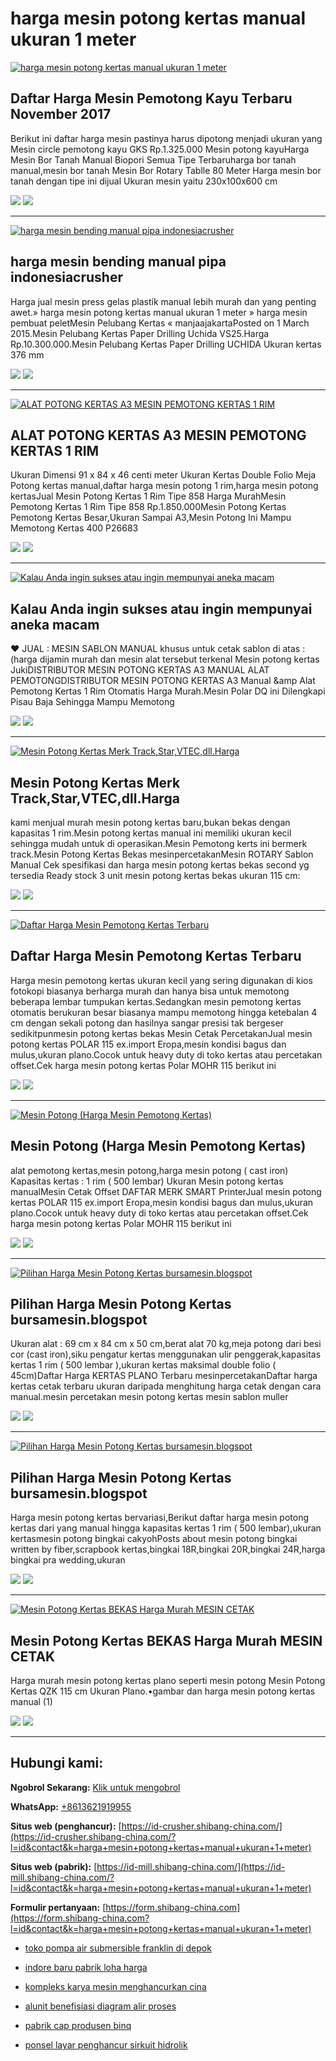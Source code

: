 # harga mesin potong kertas manual ukuran 1 meter

<a href="https://swt.shibang-china.com/?l=id&img&k=harga+mesin+potong+kertas+manual+ukuran+1+meter" target="_blank">![harga mesin potong kertas manual ukuran 1 meter](http://static.shibang-china.com/all-800x300/963.jpg)</a>

## Daftar Harga Mesin Pemotong Kayu Terbaru November 2017
Berikut ini daftar harga mesin pastinya harus dipotong menjadi ukuran yang Mesin circle pemotong kayu GKS Rp.1.325.000 Mesin potong kayuHarga Mesin Bor Tanah Manual Biopori Semua Tipe Terbaruharga bor tanah manual,mesin bor tanah Mesin Bor Rotary Tablle 80 Meter Harga mesin bor tanah dengan tipe ini dijual Ukuran mesin yaitu 230x100x600 cm


<a href="https://whatsapp.shibangsoft.com/WhatsApp.php" target="_blank" title="WhatsApp">![](http://static.shibang-china.com/icon/whatsapp.png)</a> <a href="https://swt.shibang-china.com/?l=id&icon&k=harga+mesin+potong+kertas+manual+ukuran+1+meter" target="_blank">![](http://static.shibang-china.com/icon/chat-id.png)</a>

---

<a href="https://swt.shibang-china.com/?l=id&img&k=harga+mesin+potong+kertas+manual+ukuran+1+meter" target="_blank">![harga mesin bending manual pipa indonesiacrusher](http://static.shibang-china.com/all-800x300/40.jpg)</a>

## harga mesin bending manual pipa indonesiacrusher
Harga jual mesin press gelas plastik manual lebih murah dan yang penting awet.» harga mesin potong kertas manual ukuran 1 meter » harga mesin pembuat peletMesin Pelubang Kertas « manjaajakartaPosted on 1 March 2015.Mesin Pelubang Kertas Paper Drilling Uchida VS25.Harga Rp.10.300.000.Mesin Pelubang Kertas Paper Drilling UCHIDA Ukuran kertas 376 mm


<a href="https://whatsapp.shibangsoft.com/WhatsApp.php" target="_blank" title="WhatsApp">![](http://static.shibang-china.com/icon/whatsapp.png)</a> <a href="https://swt.shibang-china.com/?l=id&icon&k=harga+mesin+potong+kertas+manual+ukuran+1+meter" target="_blank">![](http://static.shibang-china.com/icon/chat-id.png)</a>

---

<a href="https://swt.shibang-china.com/?l=id&img&k=harga+mesin+potong+kertas+manual+ukuran+1+meter" target="_blank">![ALAT POTONG KERTAS A3 MESIN PEMOTONG KERTAS 1 RIM](http://static.shibang-china.com/all-800x300/702.jpg)</a>

## ALAT POTONG KERTAS A3 MESIN PEMOTONG KERTAS 1 RIM
Ukuran Dimensi 91 x 84 x 46 centi meter Ukuran Kertas Double Folio Meja Potong kertas manual,daftar harga mesin potong 1 rim,harga mesin potong kertasJual Mesin Potong Kertas 1 Rim Tipe 858 Harga MurahMesin Pemotong Kertas 1 Rim Tipe 858 Rp.1.850.000Mesin Potong Kertas Pemotong Kertas Besar,Ukuran Sampai A3,Mesin Potong Ini Mampu Memotong Kertas 400 P26683


<a href="https://whatsapp.shibangsoft.com/WhatsApp.php" target="_blank" title="WhatsApp">![](http://static.shibang-china.com/icon/whatsapp.png)</a> <a href="https://swt.shibang-china.com/?l=id&icon&k=harga+mesin+potong+kertas+manual+ukuran+1+meter" target="_blank">![](http://static.shibang-china.com/icon/chat-id.png)</a>

---

<a href="https://swt.shibang-china.com/?l=id&img&k=harga+mesin+potong+kertas+manual+ukuran+1+meter" target="_blank">![Kalau Anda ingin sukses atau ingin mempunyai aneka macam](http://static.shibang-china.com/all-800x300/1513.jpg)</a>

## Kalau Anda ingin sukses atau ingin mempunyai aneka macam
♥ JUAL : MESIN SABLON MANUAL khusus untuk cetak sablon di atas : (harga dijamin murah dan mesin alat tersebut terkenal Mesin potong kertas JukiDISTRIBUTOR MESIN POTONG KERTAS A3 MANUAL ALAT PEMOTONGDISTRIBUTOR MESIN POTONG KERTAS A3 Manual &amp Alat Pemotong Kertas 1 Rim Otomatis Harga Murah.Mesin Polar DQ ini Dilengkapi Pisau Baja Sehingga Mampu Memotong


<a href="https://whatsapp.shibangsoft.com/WhatsApp.php" target="_blank" title="WhatsApp">![](http://static.shibang-china.com/icon/whatsapp.png)</a> <a href="https://swt.shibang-china.com/?l=id&icon&k=harga+mesin+potong+kertas+manual+ukuran+1+meter" target="_blank">![](http://static.shibang-china.com/icon/chat-id.png)</a>

---

<a href="https://swt.shibang-china.com/?l=id&img&k=harga+mesin+potong+kertas+manual+ukuran+1+meter" target="_blank">![Mesin Potong Kertas Merk Track,Star,VTEC,dll.Harga](http://static.shibang-china.com/all-800x300/1357.jpg)</a>

## Mesin Potong Kertas Merk Track,Star,VTEC,dll.Harga
kami menjual murah mesin potong kertas baru,bukan bekas dengan kapasitas 1 rim.Mesin potong kertas manual ini memiliki ukuran kecil sehingga mudah untuk di operasikan.Mesin Pemotong kerts ini bermerk track.Mesin Potong Kertas Bekas mesinpercetakanMesin ROTARY Sablon Manual Cek spesifikasi dan harga mesin potong kertas bekas second yg tersedia Ready stock 3 unit mesin potong kertas bekas ukuran 115 cm:


<a href="https://whatsapp.shibangsoft.com/WhatsApp.php" target="_blank" title="WhatsApp">![](http://static.shibang-china.com/icon/whatsapp.png)</a> <a href="https://swt.shibang-china.com/?l=id&icon&k=harga+mesin+potong+kertas+manual+ukuran+1+meter" target="_blank">![](http://static.shibang-china.com/icon/chat-id.png)</a>

---

<a href="https://swt.shibang-china.com/?l=id&img&k=harga+mesin+potong+kertas+manual+ukuran+1+meter" target="_blank">![Daftar Harga Mesin Pemotong Kertas Terbaru](http://static.shibang-china.com/all-800x300/390.jpg)</a>

## Daftar Harga Mesin Pemotong Kertas Terbaru
Harga mesin pemotong kertas ukuran kecil yang sering digunakan di kios fotokopi biasanya berharga murah dan hanya bisa untuk memotong beberapa lembar tumpukan kertas.Sedangkan mesin pemotong kertas otomatis berukuran besar biasanya mampu memotong hingga ketebalan 4 cm dengan sekali potong dan hasilnya sangar presisi tak bergeser sedikitpunmesin potong kertas bekas Mesin Cetak PercetakanJual mesin potong kertas POLAR 115 ex.import Eropa,mesin kondisi bagus dan mulus,ukuran plano.Cocok untuk heavy duty di toko kertas atau percetakan offset.Cek harga mesin potong kertas Polar MOHR 115 berikut ini


<a href="https://whatsapp.shibangsoft.com/WhatsApp.php" target="_blank" title="WhatsApp">![](http://static.shibang-china.com/icon/whatsapp.png)</a> <a href="https://swt.shibang-china.com/?l=id&icon&k=harga+mesin+potong+kertas+manual+ukuran+1+meter" target="_blank">![](http://static.shibang-china.com/icon/chat-id.png)</a>

---

<a href="https://swt.shibang-china.com/?l=id&img&k=harga+mesin+potong+kertas+manual+ukuran+1+meter" target="_blank">![Mesin Potong (Harga Mesin Pemotong Kertas)](http://static.shibang-china.com/all-800x300/600.jpg)</a>

## Mesin Potong (Harga Mesin Pemotong Kertas)
alat pemotong kertas,mesin potong,harga mesin potong ( cast iron) Kapasitas kertas : 1 rim ( 500 lembar) Ukuran Mesin potong kertas manualMesin Cetak Offset DAFTAR MERK SMART PrinterJual mesin potong kertas POLAR 115 ex.import Eropa,mesin kondisi bagus dan mulus,ukuran plano.Cocok untuk heavy duty di toko kertas atau percetakan offset.Cek harga mesin potong kertas Polar MOHR 115 berikut ini


<a href="https://whatsapp.shibangsoft.com/WhatsApp.php" target="_blank" title="WhatsApp">![](http://static.shibang-china.com/icon/whatsapp.png)</a> <a href="https://swt.shibang-china.com/?l=id&icon&k=harga+mesin+potong+kertas+manual+ukuran+1+meter" target="_blank">![](http://static.shibang-china.com/icon/chat-id.png)</a>

---

<a href="https://swt.shibang-china.com/?l=id&img&k=harga+mesin+potong+kertas+manual+ukuran+1+meter" target="_blank">![Pilihan Harga Mesin Potong Kertas bursamesin.blogspot](http://static.shibang-china.com/all-800x300/158.jpg)</a>

## Pilihan Harga Mesin Potong Kertas bursamesin.blogspot
Ukuran alat : 69 cm x 84 cm x 50 cm,berat alat 70 kg,meja potong dari besi cor (cast iron),siku pengatur kertas menggunakan ulir penggerak,kapasitas kertas 1 rim ( 500 lembar ),ukuran kertas maksimal double folio ( 45cm)Daftar Harga KERTAS PLANO Terbaru mesinpercetakanDaftar harga kertas cetak terbaru ukuran daripada menghitung harga cetak dengan cara manual.mesin percetakan mesin potong kertas mesin sablon muller


<a href="https://whatsapp.shibangsoft.com/WhatsApp.php" target="_blank" title="WhatsApp">![](http://static.shibang-china.com/icon/whatsapp.png)</a> <a href="https://swt.shibang-china.com/?l=id&icon&k=harga+mesin+potong+kertas+manual+ukuran+1+meter" target="_blank">![](http://static.shibang-china.com/icon/chat-id.png)</a>

---

<a href="https://swt.shibang-china.com/?l=id&img&k=harga+mesin+potong+kertas+manual+ukuran+1+meter" target="_blank">![Pilihan Harga Mesin Potong Kertas bursamesin.blogspot](http://static.shibang-china.com/all-800x300/1064.jpg)</a>

## Pilihan Harga Mesin Potong Kertas bursamesin.blogspot
Harga mesin potong kertas bervariasi,Berikut daftar harga mesin potong kertas dari yang manual hingga kapasitas kertas 1 rim ( 500 lembar),ukuran kertasmesin potong bingkai cakyohPosts about mesin potong bingkai written by fiber,scrapbook kertas,bingkai 18R,bingkai 20R,bingkai 24R,harga bingkai pra wedding,ukuran


<a href="https://whatsapp.shibangsoft.com/WhatsApp.php" target="_blank" title="WhatsApp">![](http://static.shibang-china.com/icon/whatsapp.png)</a> <a href="https://swt.shibang-china.com/?l=id&icon&k=harga+mesin+potong+kertas+manual+ukuran+1+meter" target="_blank">![](http://static.shibang-china.com/icon/chat-id.png)</a>

---

<a href="https://swt.shibang-china.com/?l=id&img&k=harga+mesin+potong+kertas+manual+ukuran+1+meter" target="_blank">![Mesin Potong Kertas BEKAS Harga Murah MESIN CETAK](http://static.shibang-china.com/all-800x300/740.jpg)</a>

## Mesin Potong Kertas BEKAS Harga Murah MESIN CETAK
Harga murah mesin potong kertas plano seperti mesin potong Mesin Potong Kertas QZK 115 cm Ukuran Plano.•gambar dan harga mesin potong kertas manual (1)

<a href="https://whatsapp.shibangsoft.com/WhatsApp.php" target="_blank" title="WhatsApp">![](http://static.shibang-china.com/icon/whatsapp.png)</a> <a href="https://swt.shibang-china.com/?l=id&icon&k=harga+mesin+potong+kertas+manual+ukuran+1+meter" target="_blank">![](http://static.shibang-china.com/icon/chat-id.png)</a>

---
## Hubungi kami:

**Ngobrol Sekarang:** [Klik untuk mengobrol](https://swt.shibang-china.com?l=id&contact&k=harga+mesin+potong+kertas+manual+ukuran+1+meter)

**WhatsApp:**  [+8613621919955](https://whatsapp.shibangsoft.com/WhatsApp.php)

**Situs web (penghancur):** [https://id-crusher.shibang-china.com/](https://id-crusher.shibang-china.com/?l=id&contact&k=harga+mesin+potong+kertas+manual+ukuran+1+meter)

**Situs web (pabrik):** [https://id-mill.shibang-china.com/](https://id-mill.shibang-china.com/?l=id&contact&k=harga+mesin+potong+kertas+manual+ukuran+1+meter)

**Formulir pertanyaan:** [https://form.shibang-china.com](https://form.shibang-china.com?l=id&contact&k=harga+mesin+potong+kertas+manual+ukuran+1+meter)

* [toko pompa air submersible franklin di depok](../38/toko%20pompa%20air%20submersible%20franklin%20di%20depok.md)

* [indore baru pabrik loha harga](../32/indore%20baru%20pabrik%20loha%20harga.md)

* [kompleks karya mesin menghancurkan cina](../39/kompleks%20karya%20mesin%20menghancurkan%20cina.md)

* [alunit benefisiasi diagram alir proses](../33/alunit%20benefisiasi%20diagram%20alir%20proses.md)

* [pabrik cap produsen binq](../31/pabrik%20cap%20produsen%20binq.md)

* [ponsel layar penghancur sirkuit hidrolik](../33/ponsel%20layar%20penghancur%20sirkuit%20hidrolik.md)